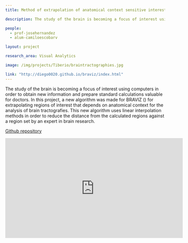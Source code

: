 ```yaml
---
title: Method of extrapolation of anatomical context sensitive interest regions for subject cohortes analysis in brain tractographies

description: The study of the brain is becoming a focus of interest using computers in order to obtain new information and prepare standard calculations valuable for doctors. In this project, a new algorithm was made  for BRAVIZ () for extrapolating regions of interest that depends on anatomical context for the analysis of brain tractografies. This new algorithm uses linear interpolation methods in order to reduce the distance from the calculated regions against a region set by an expert in brain research.

people:
  - prof-josehernandez
  - alum-camiloescobarv

layout: project

research_area: Visual Analytics

image: /img/projects/Tiberio/braintractographies.jpg

link: "http://diego0020.github.io/braviz/index.html"
---
```


The study of the brain is becoming a focus of interest using computers in order to obtain new information and prepare standard calculations valuable for doctors. In this project, a new algorithm was made  for BRAVIZ () for extrapolating regions of interest that depends on anatomical context for the analysis of brain tractografies. This new algorithm uses linear interpolation methods in order to reduce the distance from the calculated regions against a region set by an expert in brain research.

[Github repository](https://github.com/caev03/Braviz)
<iframe width="560" height="315" src="https://www.youtube.com/embed/_txcGeJd6gZw)" frameborder="0" allowfullscreen></iframe>